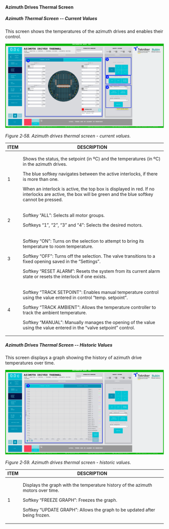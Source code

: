 #### Azimuth Drives Thermal Screen

##### Azimuth Thermal Screen -- Current Values

This screen shows the temperatures of the azimuth drives and enables their control.

![](../Resources/media/image74.png)

*Figure 2‑58. Azimuth drives thermal screen - current values.*

<table>
<colgroup>
<col style="width: 13<col style="width: 86</colgroup>
<thead>
<tr class="header">
<th>ITEM</th>
<th>DESCRIPTION</th>
</tr>
</thead>
<tbody>
<tr class="odd">
<td>1</td>
<td><p>Shows the status, the setpoint (in ºC) and the temperatures (in ºC) in the azimuth drives.</p>
<p>The blue softkey navigates between the active interlocks, if there is more than one.</p>
<p>When an interlock is active, the top box is displayed in red. If no interlocks are active, the
box will be green and the blue softkey cannot be pressed.</p></td>
</tr>
<tr class="even">
<td>2</td>
<td><p>Softkey “ALL”: Selects all motor groups.</p>
<p>Softkeys “1”, “2”, “3” and “4”: Selects the desired motors.</p></td>
</tr>
<tr class="odd">
<td>3</td>
<td><p>Softkey “ON”: Turns on the selection to attempt to bring its temperature to room temperature.</p>
<p>Softkey “OFF”: Turns off the selection. The valve transitions to a fixed opening saved in the “Settings”.</p>
<p>Softkey “RESET ALARM”: Resets the system from its current alarm state or resets the
interlock if one exists.</p></td>
</tr>
<tr class="even">
<td>4</td>
<td><p>Softkey “TRACK SETPOINT”: Enables manual temperature control using the value entered in
control “temp. setpoint”.</p>
<p>Softkey “TRACK AMBIENT”: Allows the temperature controller to track the ambient temperature.</p>
<p>Softkey “MANUAL”: Manually manages the opening of the value using the value entered in the
“valve setpoint” control.</p></td>
</tr>
</tbody>
</table>

##### Azimuth Drives Thermal Screen -- Historic Values

This screen displays a graph showing the history of azimuth drive temperatures over time.

![](../Resources/media/image75.png)

*Figure 2‑59. Azimuth drives thermal screen - historic values.*

<table>
<colgroup>
<col style="width: 13<col style="width: 86</colgroup>
<thead>
<tr class="header">
<th>ITEM</th>
<th>DESCRIPTION</th>
</tr>
</thead>
<tbody>
<tr class="odd">
<td>1</td>
<td><p>Displays the graph with the temperature history of the azimuth motors over time.</p>
<p>Softkey “FREEZE GRAPH”: Freezes the graph.</p>
<p>Softkey “UPDATE GRAPH”: Allows the graph to be updated after being frozen.</p></td>
</tr>
</tbody>
</table>
